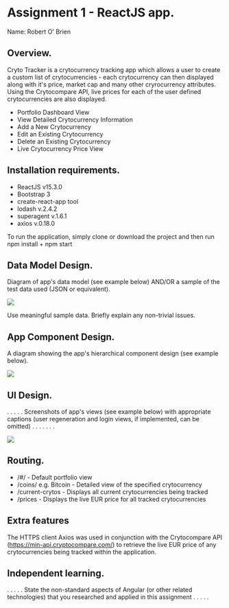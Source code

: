 # Assignment 1 - ReactJS app.

Name: Robert O' Brien

## Overview.
Cryto Tracker is a crytocurrency tracking app which allows a user to create a custom list of crytocurrencies - each crytocurrency can then displayed along with it's price, market cap and many other cryrocurrency attributes. Using the Crytocompare API, live prices for each of the user defined crytocurrencies are also displayed.

 + Portfolio Dashboard View
 + View Detailed Crytocurrency Information 
 + Add a New Crytocurrency
 + Edit an Existing Crytocurrency
 + Delete an Existing Crytocurrency
 + Live Crytocurrency Price View

## Installation requirements.
+ ReactJS v15.3.0
+ Bootstrap 3
+ create-react-app tool
+ lodash v.2.4.2
+ superagent v.1.6.1
+ axios v.0.18.0

To run the application, simply clone or download the project and then run npm install + npm start

## Data Model Design.

Diagram of app's data model (see example below) AND/OR a sample of the test data used (JSON or equivalent).

![][image1]

Use meaningful sample data. Briefly explain any non-trivial issues.

## App Component Design.

A diagram showing the app's hierarchical component design (see example below). 

![][image2]

## UI Design.

. . . . . Screenshots of app's views (see example below) with appropriate captions (user regeneration and login views, if implemented, can be omitted) . . . . . . . 

![][image3]

## Routing.

+ /#/ - Default portfolio view
+ /coins/<coin-name> e.g. Bitcoin - Detailed view of the specified crytocurrency
+ /current-crytos - Displays all current crytocurrencies being tracked
+ /prices - Displays the live EUR price for all tracked crytocurrencies

## Extra features

The HTTPS client Axios was used in conjunction with the Crytocompare API (https://min-api.cryptocompare.com/) to retrieve the live EUR price of any crytocurrencies being tracked within the application.

## Independent learning.

. . . . . State the non-standard aspects of Angular (or other related technologies) that you researched and applied in this assignment . . . . .  



[image1]: ../Archive/model.png
[image2]: ../Archive/design.jpg
[image3]: ../Archive/screen.png
